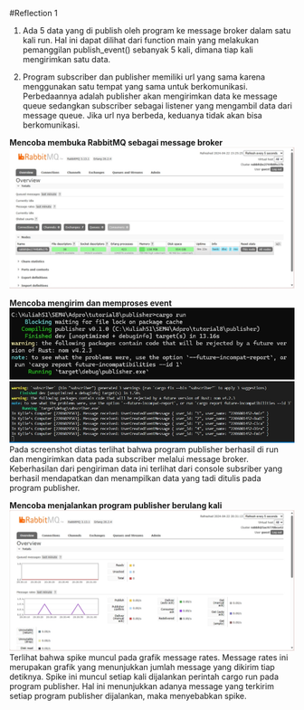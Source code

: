 #Reflection 1
1. Ada 5 data yang di publish oleh program ke message broker dalam satu kali run. Hal ini dapat dilihat dari function main yang melakukan pemanggilan publish_event() sebanyak 5 kali, dimana tiap kali mengirimkan satu data.

2. Program subscriber dan publisher memiliki url yang sama karena menggunakan satu tempat yang sama untuk berkomunikasi. Perbedaannya adalah publisher akan mengirimkan data ke message queue sedangkan subscriber sebagai listener yang mengambil data dari message queue. Jika url nya berbeda, keduanya tidak akan bisa berkomunikasi.

<b>Mencoba membuka RabbitMQ sebagai message broker</b>
![](img/rabbitmq_initial.jpg)

<b>Mencoba mengirim dan memproses event</b>
![publisher console](img/publisher_console.jpg)
![subscriber console](img/subscriber_console.jpg)
Pada screenshot diatas terlihat bahwa program publisher berhasil di run dan mengirimkan data pada subscriber melalui message broker. Keberhasilan dari pengiriman data ini terlihat dari console subsriber yang berhasil mendapatkan dan menampilkan data yang tadi ditulis pada program publisher.

<b>Mencoba menjalankan program publisher berulang kali</b>
![hasil rabbitMQ](img/spike.jpg)
Terlihat bahwa spike muncul pada grafik message rates. Message rates ini merupakan grafik yang menunjukkan jumlah message yang dikirim tiap detiknya. Spike ini muncul setiap kali dijalankan perintah cargo run pada program publisher. Hal ini menunjukkan adanya message yang terkirim setiap program publisher dijalankan, maka menyebabkan spike.